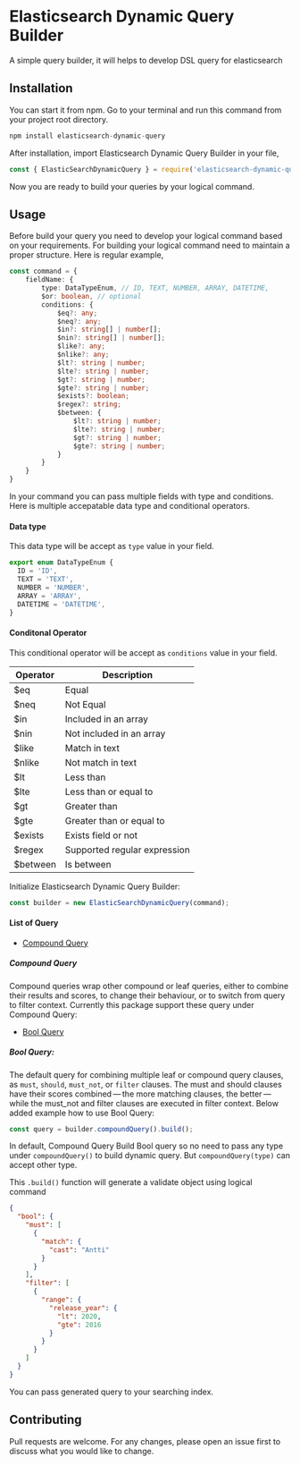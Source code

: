 # Elasticsearch Dynamic Query Builder

A simple query builder, it will helps to develop DSL query for elasticsearch

## Installation

You can start it from npm. Go to your terminal and run this command from your project root directory.

```javascript
npm install elasticsearch-dynamic-query
```
After installation, import Elasticsearch Dynamic Query Builder in your file,

```javascript
const { ElasticSearchDynamicQuery } = require('elasticsearch-dynamic-query');
```
Now you are ready to build your queries by your logical command.

## Usage
Before build your query you need to develop your logical command based on your requirements. For building your logical command need to maintain a proper structure. Here is regular example,
```typescript
const command = {
    fieldName: {
        type: DataTypeEnum, // ID, TEXT, NUMBER, ARRAY, DATETIME,
        $or: boolean, // optional
        conditions: {
            $eq?: any;
            $neq?: any;
            $in?: string[] | number[];
            $nin?: string[] | number[];
            $like?: any;
            $nlike?: any;
            $lt?: string | number;
            $lte?: string | number;
            $gt?: string | number;
            $gte?: string | number;
            $exists?: boolean;
            $regex?: string;
            $between: {
                $lt?: string | number;
                $lte?: string | number;
                $gt?: string | number;
                $gte?: string | number;
            }
        }
    }
}
```
In your command you can pass multiple fields with type and conditions. Here is multiple accepatable data type and conditional operators.

#### Data type
This data type will be accept as `type` value in your field.
```typescript
export enum DataTypeEnum {
  ID = 'ID',
  TEXT = 'TEXT',
  NUMBER = 'NUMBER',
  ARRAY = 'ARRAY',
  DATETIME = 'DATETIME',
}
```
#### Conditonal Operator
This conditional operator will be accept as `conditions` value in your field.

| Operator | Description |
| -------- | ----------- |
| $eq      | Equal       |
| $neq     | Not Equal   |
| $in      | Included in an array |
| $nin     | Not included in an array |
| $like    | Match in text |
| $nlike   | Not match in text |
| $lt      | Less than |
| $lte     | Less than or equal to |
| $gt      | Greater than |
| $gte     | Greater than or equal to |
| $exists  | Exists field or not |
| $regex   | Supported regular expression |
| $between | Is between |

Initialize Elasticsearch Dynamic Query Builder:
```typescript
const builder = new ElasticSearchDynamicQuery(command);
```
#### List of Query
- [Compound Query](#compound-query)

##### Compound Query
Compound queries wrap other compound or leaf queries, either to combine their results and scores, to change their behaviour, or to switch from query to filter context. Currently this package support these query under Compound Query:
- [Bool Query](#bool-query)

##### Bool Query:
The default query for combining multiple leaf or compound query clauses, as `must`, `should`, `must_not`, or `filter` clauses. The must and should clauses have their scores combined — the more matching clauses, the better — while the must_not and filter clauses are executed in filter context. Below added example how to use Bool Query:
```typescript
const query = builder.compoundQuery().build();
```
In default, Compound Query Build Bool query so no need to pass any type under `compoundQuery()` to build dynamic query. But `compoundQuery(type)` can accept other type. 

This `.build()` function will generate a validate object using logical command 
```json
{
  "bool": {
    "must": [
      {
        "match": {
          "cast": "Antti"
        }
      }
    ],
    "filter": [
      {
        "range": {
          "release_year": {
            "lt": 2020,
            "gte": 2016
          }
        }
      }
    ]
  }
}
```

You can pass generated query to your searching index.

## Contributing

Pull requests are welcome. For any changes, please open an issue first to discuss what you would like to change.
